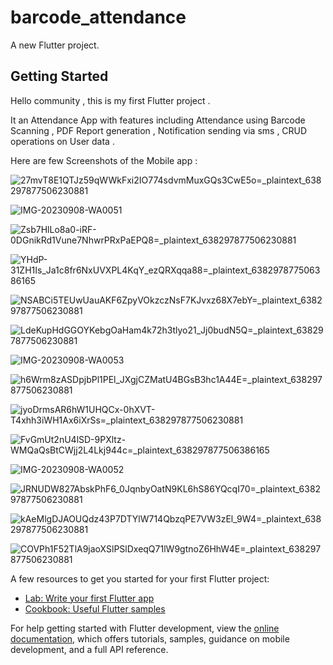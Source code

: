 # barcode_attendance

A new Flutter project.

## Getting Started

Hello community , this is my first Flutter project .

 It an Attendance App with features including Attendance using Barcode Scanning , PDF Report generation ,
Notification sending via sms , CRUD operations on User data .

Here are few Screenshots of the Mobile app :


![27mvT8E1QTJz59qWWkFxi2IO774sdvmMuxGQs3CwE5o=_plaintext_638297877506230881](https://github.com/jineshpatel2002/FlutterScanTrack/assets/76819951/26177b7f-4986-4221-aa76-4d48cbaba5de)

![IMG-20230908-WA0051](https://github.com/jineshpatel2002/FlutterScanTrack/assets/76819951/91da0c9d-6a7a-4642-9b11-7624c7530f08)

![Zsb7HlLo8a0-iRF-0DGnikRd1Vune7NhwrPRxPaEPQ8=_plaintext_638297877506230881](https://github.com/jineshpatel2002/FlutterScanTrack/assets/76819951/3d5a2cbe-bda7-485f-9e0e-a794935a95c8)

![YHdP-31ZH1Is_Ja1c8fr6NxUVXPL4KqY_ezQRXqqa88=_plaintext_638297877506386165](https://github.com/jineshpatel2002/FlutterScanTrack/assets/76819951/19bdb034-f7ad-46af-bc73-b2d8b5a0fca2)

![NSABCi5TEUwUauAKF6ZpyVOkzczNsF7KJvxz68X7ebY=_plaintext_638297877506230881](https://github.com/jineshpatel2002/FlutterScanTrack/assets/76819951/17388f37-f900-401d-bbff-30c30c2ca3b3)

![LdeKupHdGGOYKebgOaHam4k72h3tlyo21_Jj0budN5Q=_plaintext_638297877506230881](https://github.com/jineshpatel2002/FlutterScanTrack/assets/76819951/8e4229e6-e420-4cad-a865-d83cb5f1df4e)

![IMG-20230908-WA0053](https://github.com/jineshpatel2002/FlutterScanTrack/assets/76819951/ab22e604-34ab-4c81-9dbe-3cdf75a2a207)

![h6Wrm8zASDpjbPl1PEl_JXgjCZMatU4BGsB3hc1A44E=_plaintext_638297877506230881](https://github.com/jineshpatel2002/FlutterScanTrack/assets/76819951/2718fa83-5f21-410f-8cab-992b315e2985)

![jyoDrmsAR6hW1UHQCx-0hXVT-T4xhh3iWH1Ax6iXrSs=_plaintext_638297877506230881](https://github.com/jineshpatel2002/FlutterScanTrack/assets/76819951/0771e8d3-98ed-418e-adeb-110181416261)

![FvGmUt2nU4lSD-9PXltz-WMQaQsBtCWjj2L4Lkj944c=_plaintext_638297877506386165](https://github.com/jineshpatel2002/FlutterScanTrack/assets/76819951/8684e00c-3159-4edd-94d4-433890595fe1)

![IMG-20230908-WA0052](https://github.com/jineshpatel2002/FlutterScanTrack/assets/76819951/888efccd-3e9c-4ca8-8731-63a49907b56b)

![JRNUDW827AbskPhF6_0JqnbyOatN9KL6hS86YQcqI70=_plaintext_638297877506230881](https://github.com/jineshpatel2002/FlutterScanTrack/assets/76819951/be34d865-f9a2-451e-869f-7709ddb1fbd0)

![kAeMlgDJAOUQdz43P7DTYlW714QbzqPE7VW3zEl_9W4=_plaintext_638297877506230881](https://github.com/jineshpatel2002/FlutterScanTrack/assets/76819951/24947984-0086-44a4-be6b-82e2f32ead79)

![COVPh1F52TlA9jaoXSlPSlDxeqQ71lW9gtnoZ6HhW4E=_plaintext_638297877506230881](https://github.com/jineshpatel2002/FlutterScanTrack/assets/76819951/563e2d69-32c2-4668-907b-dc358ac81103)


A few resources to get you started for your first Flutter project:

- [Lab: Write your first Flutter app](https://docs.flutter.dev/get-started/codelab)
- [Cookbook: Useful Flutter samples](https://docs.flutter.dev/cookbook)

For help getting started with Flutter development, view the
[online documentation](https://docs.flutter.dev/), which offers tutorials,
samples, guidance on mobile development, and a full API reference.
